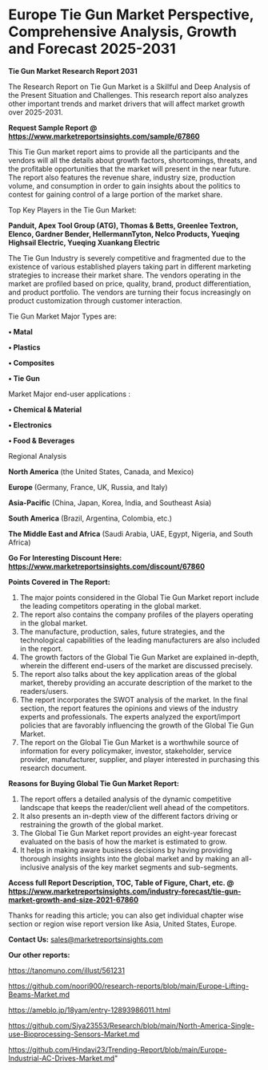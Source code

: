 # Europe Tie Gun Market Perspective, Comprehensive Analysis, Growth and Forecast 2025-2031

<strong>Tie Gun Market Research Report 2031</strong>

The Research Report on Tie Gun Market is a Skillful and Deep Analysis of the Present Situation and Challenges. This research report also analyzes other important trends and market drivers that will affect market growth over 2025-2031.

<strong>Request Sample Report @ <a href=https://www.marketreportsinsights.com/sample/67860>https://www.marketreportsinsights.com/sample/67860</a></strong>

This Tie Gun market report aims to provide all the participants and the vendors will all the details about growth factors, shortcomings, threats, and the profitable opportunities that the market will present in the near future. The report also features the revenue share, industry size, production volume, and consumption in order to gain insights about the politics to contest for gaining control of a large portion of the market share.

Top Key Players in the Tie Gun Market:

<strong>Panduit, Apex Tool Group (ATG), Thomas & Betts, Greenlee Textron, Elenco, Gardner Bender, HellermannTyton, Nelco Products, Yueqing Highsail Electric, Yueqing Xuankang Electric</strong>

The Tie Gun Industry is severely competitive and fragmented due to the existence of various established players taking part in different marketing strategies to increase their market share. The vendors operating in the market are profiled based on price, quality, brand, product differentiation, and product portfolio. The vendors are turning their focus increasingly on product customization through customer interaction.

Tie Gun Market Major Types are:

<strong>• Matal

• Plastics

• Composites

• Tie Gun</strong>

Market Major end-user applications :

<strong>• Chemical & Material

• Electronics

• Food & Beverages</strong>

Regional Analysis

</u><strong><b>North America</b></strong> (the United States, Canada, and Mexico)

<strong><b>Europe </b></strong>(Germany, France, UK, Russia, and Italy)

<strong><b>Asia-Pacific</b></strong> (China, Japan, Korea, India, and Southeast Asia)

<strong><b>South America</b></strong> (Brazil, Argentina, Colombia, etc.)

<strong><b>The Middle East and Africa</b></strong> (Saudi Arabia, UAE, Egypt, Nigeria, and South Africa)

<strong>Go For Interesting Discount Here: <a href=https://www.marketreportsinsights.com/discount/67860>https://www.marketreportsinsights.com/discount/67860</a></strong>

<strong>Points Covered in The Report:</strong>
<ol>
  <li>The major points considered in the Global Tie Gun Market report include the leading competitors operating in the global market.</li>
  <li>The report also contains the company profiles of the players operating in the global market.</li>
  <li>The manufacture, production, sales, future strategies, and the technological capabilities of the leading manufacturers are also included in the report.</li>
  <li>The growth factors of the Global Tie Gun Market are explained in-depth, wherein the different end-users of the market are discussed precisely.</li>
  <li>The report also talks about the key application areas of the global market, thereby providing an accurate description of the market to the readers/users.</li>
  <li>The report incorporates the SWOT analysis of the market. In the final section, the report features the opinions and views of the industry experts and professionals. The experts analyzed the export/import policies that are favorably influencing the growth of the Global Tie Gun Market.</li>
  <li>The report on the Global Tie Gun Market is a worthwhile source of information for every policymaker, investor, stakeholder, service provider, manufacturer, supplier, and player interested in purchasing this research document.</li>
</ol>
<strong>Reasons for Buying Global Tie Gun Market Report:</strong>

<ol>
  <li>The report offers a detailed analysis of the dynamic competitive landscape that keeps the reader/client well ahead of the competitors.</li>
  <li>It also presents an in-depth view of the different factors driving or restraining the growth of the global market.</li>
  <li>The Global Tie Gun Market report provides an eight-year forecast evaluated on the basis of how the market is estimated to grow.</li>
  <li>It helps in making aware business decisions by having providing thorough insights insights into the global market and by making an all-inclusive analysis of the key market segments and sub-segments.</li>
</ol>
<strong>Access full Report Description, TOC, Table of Figure, Chart, etc. @ <a href=https://www.marketreportsinsights.com/industry-forecast/tie-gun-market-growth-and-size-2021-67860>https://www.marketreportsinsights.com/industry-forecast/tie-gun-market-growth-and-size-2021-67860</a></strong>


Thanks for reading this article; you can also get individual chapter wise section or region wise report version like Asia, United States, Europe.

<strong>Contact Us:</strong>
sales@marketreportsinsights.com

<strong>Our other reports:</strong>

<a href=https://tanomuno.com/illust/561231>https://tanomuno.com/illust/561231</a>

<a href=https://github.com/noori900/research-reports/blob/main/Europe-Lifting-Beams-Market.md>https://github.com/noori900/research-reports/blob/main/Europe-Lifting-Beams-Market.md</a>

<a href=https://ameblo.jp/18yam/entry-12893986011.html>https://ameblo.jp/18yam/entry-12893986011.html</a>

<a href=https://github.com/Siya23553/Research/blob/main/North-America-Single-use-Bioprocessing-Sensors-Market.md>https://github.com/Siya23553/Research/blob/main/North-America-Single-use-Bioprocessing-Sensors-Market.md</a>

<a href=https://github.com/Hindavi23/Trending-Report/blob/main/Europe-Industrial-AC-Drives-Market.md>https://github.com/Hindavi23/Trending-Report/blob/main/Europe-Industrial-AC-Drives-Market.md</a>"
